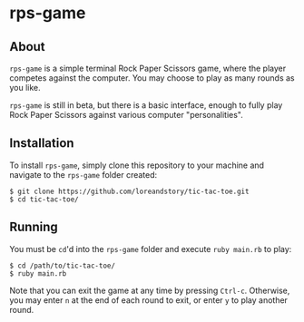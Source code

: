 # rps-game

## About
`rps-game` is a simple terminal Rock Paper Scissors game, where the player competes against the computer. You may choose to play as many rounds as you like.

`rps-game` is still in beta, but there is a basic interface, enough to fully play Rock Paper Scissors against various computer "personalities".

## Installation

To install `rps-game`, simply clone this repository to your machine and navigate to the `rps-game` folder created:

```
$ git clone https://github.com/loreandstory/tic-tac-toe.git
$ cd tic-tac-toe/
```

## Running

You must be `cd`'d into the `rps-game` folder and execute `ruby main.rb` to play:

```
$ cd /path/to/tic-tac-toe/
$ ruby main.rb
```

Note that you can exit the game at any time by pressing `Ctrl-c`. Otherwise, you may enter `n` at the end of each round to exit, or enter `y` to play another round.
